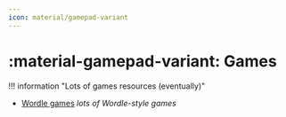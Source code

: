 ```yaml
---
icon: material/gamepad-variant
---
```


# :material-gamepad-variant: Games

!!! information "Lots of games resources (eventually)"

<div class="grid cards" markdown>

* [Wordle games](wordle_games.md) *lots of Wordle-style games*

</div>
